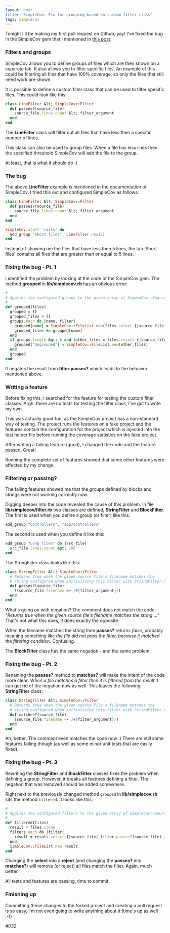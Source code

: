 ```yaml
---
layout: post
title: "SimpleCov: Fix for grouping based on custom filter class"
tags: simplecov
---
```


Tonight I'll be making my first pull request on Github, yay! I've fixed the bug in the SimpleCov gem that I mentioned in [this post](http://www.tamingthemindmonkey.com/ruby-code-coverage-using-simplecov).

### Filters and groups
SimpleCov allows you to define groups of files which are then shown on a separate tab. It also allows you to filter specific files. An example of this could be filtering all files that have 100% coverage, so only the files that still need work are shown.

It is possible to define a custom filter class that can be used to filter specific files. This could look like this:

~~~ ruby
class LineFilter &lt; SimpleCov::Filter
  def passes?(source_file)
    source_file.lines.count &lt; filter_argument
  end
end
~~~

The **LineFilter** class will filter out all files that have less then a specific number of lines.

This class can also be used to group files. When a file has less lines then the specified threshold SimpleCov will add the file to the group.

At least, that is what it should do :)

### The bug
The above **LineFilter** example is mentioned in the documentation of SimpleCov. I tried this out and configured SimpleCov as follows:

~~~ ruby
class LineFilter &lt; SimpleCov::Filter
  def passes?(source_file)
    source_file.lines.count &lt; filter_argument
  end
end

SimpleCov.start 'rails' do
  add_group "Short files", LineFilter.new(5)
end
~~~

Instead of showing me the files that have less then 5 lines, the tab 'Short files' contains all files that are greater than or equal to 5 lines.

### Fixing the bug - Pt. 1
I identified the problem by looking at the code of the SimpleCov gem. The  method **grouped** in **lib/simplecov.rb** has an obvious error:

~~~ ruby
#
# Applies the configured groups to the given array of SimpleCov::SourceFile items
#
def grouped(files)
  grouped = {}
  grouped_files = []
  groups.each do |name, filter|
    grouped[name] = SimpleCov::FileList.new(files.select {|source_file| !filter.passes?(source_file)})
    grouped_files += grouped[name]
  end
  if groups.length &gt; 0 and (other_files = files.reject {|source_file| grouped_files.include?(source_file)}).length &gt; 0
    grouped["Ungrouped"] = SimpleCov::FileList.new(other_files)
  end
  grouped
end
~~~

It negates the result from **filter.passes?** which leads to the behavior mentioned above.

### Writing a feature
Before fixing this, I searched for the feature for testing the custom filter classes. Argh..there are no tests for testing the filter class, I've got to write my own.

This was actually good fun, as the SimpleCov project has a non-standard way of testing. The project runs the features on a fake project and the features contain the configuration for the project which is injected into the test helper file before running the coverage statistics on the fake project.

After writing a failing feature (good), I changed the code and the feature passed. Great!

Running the complete set of features showed that some other features were affected by my change.

### Filtering or passing?
The failing features showed me that the groups defined by blocks and strings were not working correctly now.

Digging deeper into the code revealed the cause of this problem. In file **lib/simplecov/filter.rb** two classes are defined, **StringFilter** and **BlockFilter**. The first is used when you define a group (or filter) like this:

~~~ ruby
add_group "Controllers", "app/controllers"
~~~

The second is used when you define it like this:

~~~ ruby
add_group "Long files" do |src_file|
  src_file.lines.count &gt; 100
end
~~~

The StringFilter class looks like this:

~~~ ruby
class StringFilter &lt; SimpleCov::Filter
  # Returns true when the given source file's filename matches the
  # string configured when initializing this Filter with StringFilter.new('somestring)
  def passes?(source_file)
    !(source_file.filename =~ /#{filter_argument}/)
  end
end
~~~

What's going on with negation? The comment does not match the code: *"Returns true when the given source file's filename matches the string...."* That's not what this does, it does exactly the opposite.

When the filename matches the string then **passes?** returns *false*, probably meaning something like *the file did not pass the filter, because it matched the filtering condition*. Confusing.

The **BlockFilter** class has the same negation - and the same problem.

### Fixing the bug - Pt. 2
Renaming the **passes?** method to **matches?** will make the intent of the code more clear: *When a file matches a filter then it is filtered from the result*. I can get rid of the negation now as well. This leaves the following **StringFilter** class:

~~~ ruby
class StringFilter &lt; SimpleCov::Filter
  # Returns true when the given source file's filename matches the
  # string configured when initializing this Filter with StringFilter.new('somestring)
  def matches?(source_file)
    (source_file.filename =~ /#{filter_argument}/)
  end
end
~~~

Ah, better. The comment even matches the code now :) There are still some features failing though (as well as some minor unit tests that are easily fixed).

### Fixing the bug - Pt. 3
Rewriting the **StringFilter** and **BlockFilter** classes fixes the problem when defining a group. However, it breaks all features defining a filter. The negation that was removed should be added somewhere.

Right next to the previously changed method `grouped` in **lib/simplecov.rb** sits the method `filtered`. It looks like this:

~~~ ruby
#
# Applies the configured filters to the given array of SimpleCov::SourceFile items
#
def filtered(files)
  result = files.clone
  filters.each do |filter|
    result = result.select {|source_file| filter.passes?(source_file) }
  end
  SimpleCov::FileList.new result
end
~~~

Changing the **select** into a **reject** (and changing the **passes?** into **matches?**) will remove (or reject) all files match the filter. Again, much better.

All tests and features are passing, time to commit.

### Finishing up
Committing these changes to the forked project and creating a pull request is so easy, I'm not even going to write anything about it (time's up as well ;-))

*#032*
